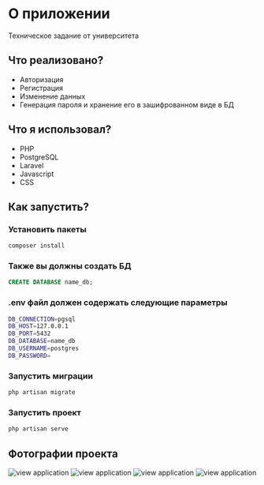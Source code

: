 # О приложении

Техническое задание от университета

## Что реализовано?

-   Авторизация
-   Регистрация
-   Изменение данных
-   Генерация пароля и хранение его в зашифрованном виде в БД

## Что я использовал?

-   PHP
-   PostgreSQL
-   Laravel
-   Javascript
-   CSS

## Как запустить?

### Установить пакеты

```bash
composer install
```

### Также вы должны создать БД

```sql
CREATE DATABASE name_db;
```

### .env файл должен содержать следующие параметры

```bash
DB_CONNECTION=pgsql
DB_HOST=127.0.0.1
DB_PORT=5432
DB_DATABASE=name_db
DB_USERNAME=postgres
DB_PASSWORD=
```

### Запустить миграции

```bash
php artisan migrate
```

### Запустить проект

```bash
php artisan serve
```

## Фотографии проекта

![view application](https://sun9-23.userapi.com/impg/mm2m9VGVUFR8ys6ovWnqsPwD2GK9Zin_H0kNGQ/m4Ks8cGOghI.jpg?size=1463x819&quality=96&sign=3efe61ab7492254df02a2e2c08e4ad3c&type=album)
![view application](https://sun7-9.userapi.com/impg/WkbQZ4FDBNj90fhdbTha36X2fajepRn_3sm4ag/m9zoIN9iGhI.jpg?size=1462x822&quality=96&sign=b79b130221f807745a6f9077792c7681&type=album)
![view application](https://sun7-13.userapi.com/impg/pVEbPtv8OozrBIqMZ9fkdOoB4hEyhOxZtUCpJg/xiZs8Kb_D-I.jpg?size=1459x822&quality=96&sign=4009d9021b56975dd4abf34ae6c5c3b3&type=album)
![view application](https://sun9-1.userapi.com/impg/tkemTRRjxU3kLL2Eglju1mqstJcCbOSm9p69Zg/O0jQJp80LOc.jpg?size=1460x822&quality=96&sign=f15d3055373136fcd3af324f8ce7aac6&type=album)
